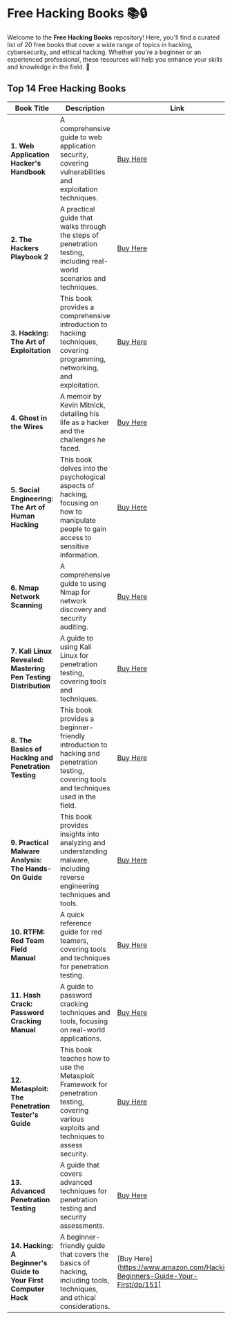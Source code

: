 # Free Hacking Books 📚🔒

Welcome to the **Free Hacking Books** repository! Here, you'll find a curated list of 20 free books that cover a wide range of topics in hacking, cybersecurity, and ethical hacking. Whether you're a beginner or an experienced professional, these resources will help you enhance your skills and knowledge in the field. 🚀

## Top 1️4️ Free Hacking Books

| Book Title | Description | Link |
|------------|-------------|------|
| **1. Web Application Hacker's Handbook** | A comprehensive guide to web application security, covering vulnerabilities and exploitation techniques. | [Buy Here](https://www.amazon.com/Web-Application-Hackers-Handbook-Exploiting/dp/1119471602) |
| **2. The Hackers Playbook 2** | A practical guide that walks through the steps of penetration testing, including real-world scenarios and techniques. | [Buy Here](https://www.amazon.com/Hackers-Playbook-2-Practical-Penetration/dp/1512219588) |
| **3. Hacking: The Art of Exploitation** | This book provides a comprehensive introduction to hacking techniques, covering programming, networking, and exploitation. | [Buy Here](https://www.amazon.com/Hacking-Art-Exploitation-2nd/dp/1593271441) |
| **4. Ghost in the Wires** | A memoir by Kevin Mitnick, detailing his life as a hacker and the challenges he faced. | [Buy Here](https://www.amazon.com/Ghost-Wires-My-Adventures-Hacker/dp/0316037729) |
| **5. Social Engineering: The Art of Human Hacking** | This book delves into the psychological aspects of hacking, focusing on how to manipulate people to gain access to sensitive information. | [Buy Here](https://www.amazon.com/Social-Engineering-Art-Human-Hacking/dp/1119471203) |
| **6. Nmap Network Scanning** | A comprehensive guide to using Nmap for network discovery and security auditing. | [Buy Here](https://nmap.org/book/) |
| **7. Kali Linux Revealed: Mastering Pen Testing Distribution** | A guide to using Kali Linux for penetration testing, covering tools and techniques. | [Buy Here](https://www.kali.org/kali-linux-revealed-book/) |
| **8. The Basics of Hacking and Penetration Testing** | This book provides a beginner-friendly introduction to hacking and penetration testing, covering tools and techniques used in the field. | [Buy Here](https://www.amazon.com/Basics-Hacking-Penetration-Testing-Introduction/dp/0124116440) |
| **9. Practical Malware Analysis: The Hands-On Guide** | This book provides insights into analyzing and understanding malware, including reverse engineering techniques and tools. | [Buy Here](https://www.amazon.com/Practical-Malware-Analysis-Hands-Guide/dp/1593273886) |
| **10. RTFM: Red Team Field Manual** | A quick reference guide for red teamers, covering tools and techniques for penetration testing. | [Buy Here](https://www.amazon.com/RTFM-Red-Team-Field-Manual/dp/1494295508) |
| **11. Hash Crack: Password Cracking Manual** | A guide to password cracking techniques and tools, focusing on real-world applications. | [Buy Here](https://www.amazon.com/Hash-Crack-Password-Cracking-Manual/dp/1494295508) |
| **12. Metasploit: The Penetration Tester's Guide** | This book teaches how to use the Metasploit Framework for penetration testing, covering various exploits and techniques to assess security. | [Buy Here](https://www.amazon.com/Metasploit-Penetration-Testers-Guide/dp/1934356558) |
| **13. Advanced Penetration Testing** | A guide that covers advanced techniques for penetration testing and security assessments. | [Buy Here](https://www.amazon.com/Advanced-Penetration-Testing-Hands-Guide/dp/1119471203) |
| **14. Hacking: A Beginner's Guide to Your First Computer Hack** | A beginner-friendly guide that covers the basics of hacking, including tools, techniques, and ethical considerations. | [Buy Here](https://www.amazon.com/Hacking-Beginners-Guide-Your-First/dp/151]

